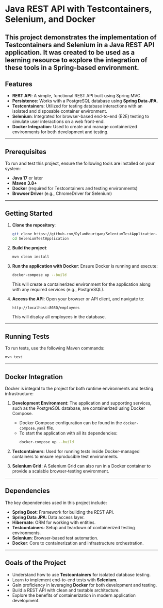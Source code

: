 # Java REST API with Testcontainers, Selenium, and Docker

This project demonstrates the implementation of **Testcontainers** and **Selenium** in a Java REST API application. It
was created to be used as a learning resource to explore the integration of these tools in a Spring-based
environment.
---

## Features

- **REST API**: A simple, functional REST API built using Spring MVC.
- **Persistence**: Works with a PostgreSQL database using **Spring Data JPA**.
- **Testcontainers**: Utilized for testing database interactions with an isolated and disposable container environment.
- **Selenium**: Integrated for browser-based end-to-end (E2E) testing to simulate user interactions on a web front-end.
- **Docker Integration**: Used to create and manage containerized environments for both development and testing.

---

## Prerequisites

To run and test this project, ensure the following tools are installed on your system:

- **Java 17** or later
- **Maven 3.8+**
- **Docker** (required for Testcontainers and testing environments)
- **Browser Driver** (e.g., ChromeDriver for Selenium)

---

## Getting Started

1. **Clone the repository**:
   ```bash
   git clone https://github.com/DylanHourigan/SeleniumTestApplication.git
   cd SeleniumTestApplication
   ```

2. **Build the project**:
   ```bash
   mvn clean install
   ```

3. **Run the application with Docker**:
   Ensure Docker is running and execute:
   ```bash
   docker-compose up --build
   ```
   This will create a containerized environment for the application along with any required services (e.g., PostgreSQL).


4. **Access the API**:
   Open your browser or API client, and navigate to:
   ```
   http://localhost:8080/employees
   ```

    This will display all employees in the database.
---

## Running Tests

To run tests, use the following Maven commands:

  ```bash
  mvn test
  ```




---

## Docker Integration

Docker is integral to the project for both runtime environments and testing infrastructure:

1. **Development Environment**: The application and supporting services, such as the PostgreSQL database, are
   containerized using Docker Compose.
    - Docker Compose configuration can be found in the `docker-compose.yaml` file.
    - To start the application with all its dependencies:
      ```bash
      docker-compose up --build
      ```

2. **Testcontainers**: Used for running tests inside Docker-managed containers to ensure reproducible test environments.

3. **Selenium Grid**: A Selenium Grid can also run in a Docker container to provide a scalable
   browser-testing environment.

---

## Dependencies

The key dependencies used in this project include:

- **Spring Boot**: Framework for building the REST API.
- **Spring Data JPA**: Data access layer.
- **Hibernate**: ORM for working with entities.
- **Testcontainers**: Setup and teardown of containerized testing environments.
- **Selenium**: Browser-based test automation.
- **Docker**: Core to containerization and infrastructure orchestration.

---

## Goals of the Project

- Understand how to use **Testcontainers** for isolated database testing.
- Learn to implement end-to-end tests with **Selenium**.
- Gain proficiency in leveraging **Docker** for both development and testing.
- Build a REST API with clean and testable architecture.
- Explore the benefits of containerization in modern application development.

